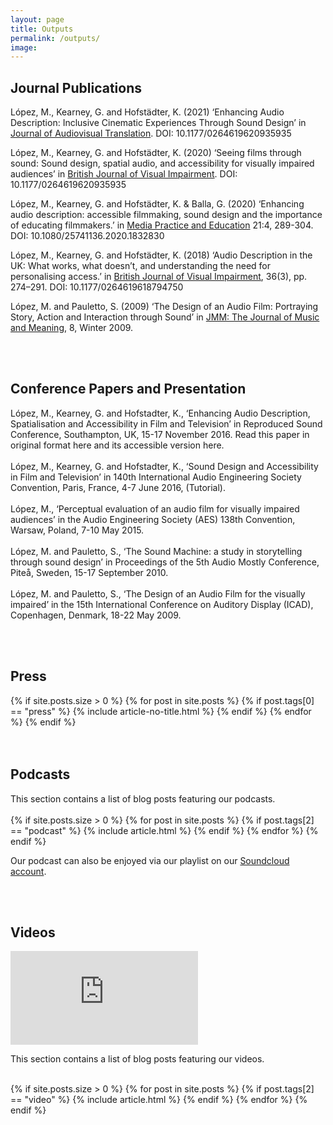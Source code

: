 ```yaml
---
layout: page
title: Outputs
permalink: /outputs/
image: 
---
```


<head>
<style>
.page__info {
  max-width: 1024px;
  }
.page {
  max-width: 1024px;
}
</style>
</head>

## Journal Publications
<p>López, M., Kearney, G. and Hofstädter, K. (2021) ‘Enhancing Audio Description: Inclusive Cinematic Experiences Through Sound Design’ in <a href="https://jatjournal.org/index.php/jat/article/view/154">Journal of Audiovisual Translation</a>. DOI: 10.1177/0264619620935935</p>
<p>López, M., Kearney, G. and Hofstädter, K. (2020) ‘Seeing films through sound: Sound design, spatial audio, and accessibility for visually impaired audiences’ in <a href="https://journals.sagepub.com/doi/full/10.1177/0264619620935935">British Journal of Visual Impairment</a>. DOI: 10.1177/0264619620935935</p>
<p>López, M., Kearney, G. and Hofstädter, K. & Balla, G. (2020) ‘Enhancing audio description: accessible filmmaking, sound design and the importance of educating filmmakers.’ in <a href="https://www.tandfonline.com/doi/full/10.1080/25741136.2020.1832830">Media Practice and Education</a> 21:4, 289-304. DOI: 10.1080/25741136.2020.1832830</p>
<p>López, M., Kearney, G. and Hofstädter, K. (2018) ‘Audio Description in the UK: What works, what doesn’t, and understanding the need for personalising access.’ in <a href="https://journals.sagepub.com/doi/10.1177/0264619618794750">British Journal of Visual Impairment</a>, 36(3), pp. 274–291. DOI: 10.1177/0264619618794750</p>
<p>López, M. and Pauletto, S. (2009) ‘The Design of an Audio Film: Portraying Story, Action and Interaction through Sound’ in <a href="https://www.semanticscholar.org/paper/The-Design-of-an-Audio-Film%3A-Portraying-Story%2C-and-Lopez-Pauletto/f0ab4f055dcee2f9a59dc07184e9175f4e0a7551">JMM: The Journal of Music and Meaning</a>, 8, Winter 2009.</p>
<br>
<br>

## Conference Papers and Presentation

<p>López, M., Kearney, G. and Hofstadter, K., ‘Enhancing Audio Description, Spatialisation and Accessibility in Film and Television’ in Reproduced Sound Conference, Southampton, UK, 15-17 November 2016. Read this paper in original format here and its accessible version here.
<br><br>
López, M., Kearney, G. and Hofstadter, K., ‘Sound Design and Accessibility in Film and Television’ in 140th International Audio Engineering Society Convention, Paris, France, 4-7 June 2016, (Tutorial).
<br><br>
López, M., ‘Perceptual evaluation of an audio film for visually impaired audiences’ in the Audio Engineering Society (AES) 138th Convention, Warsaw, Poland, 7-10 May 2015.
<br><br>
López, M. and Pauletto, S., ‘The Sound Machine: a study in storytelling through sound design’ in Proceedings of the 5th Audio Mostly Conference, Piteå, Sweden, 15-17 September 2010.
<br><br>
López, M. and Pauletto, S., ‘The Design of an Audio Film for the visually impaired’ in the 15th International Conference on Auditory Display (ICAD), Copenhagen, Denmark, 18-22 May 2009.
</p>
<br>
<br>

## Press
<div class="container">
  <div class="row animate">
    {% if site.posts.size > 0 %}
      {% for post in site.posts %}
        {% if post.tags[0] == "press" %}
        {% include article-no-title.html %}
         {% endif %}
      {% endfor %}
    {% endif %}
  </div>
</div>
<br>
<br>

## Podcasts
<div class="container">
This section contains a list of blog posts featuring our podcasts.
<br>
<br>
  <div class="row animate">
    {% if site.posts.size > 0 %}
      {% for post in site.posts %}
        {% if post.tags[2] == "podcast" %}
        {% include article.html %}
         {% endif %}
      {% endfor %}
    {% endif %}
     <p>Our podcast can also be enjoyed via our playlist on our <a href="https://soundcloud.com/user-351945045">Soundcloud account</a>.</p>
  </div>
</div>
<br>
<br>

## Videos
<div class="container">
<article class="post">
<div class="post__content">
<p><iframe src="https://www.youtube.com/embed/JkbhY-Q8reI" loading="lazy" frameborder="0" allowfullscreen></iframe></p>
</div>
</article>

This section contains a list of blog posts featuring our videos.
<br><br>
  <div class="row animate">
    {% if site.posts.size > 0 %}
      {% for post in site.posts %}
        {% if post.tags[2] == "video" %}
        {% include article.html %}
         {% endif %}
      {% endfor %}
    {% endif %}
  </div>
</div>

